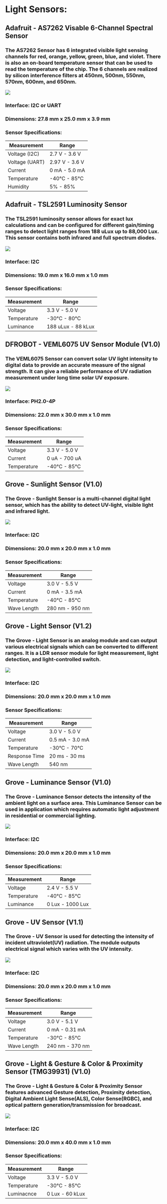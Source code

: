 # Light Sensors:
## Adafruit - AS7262 Visable 6-Channel Spectral Sensor

### The AS7262 Sensor has 6 integrated visible light sensing channels for red, orange, yellow, green, blue, and violet. There is also an on-board temperature sensor that can be used to read the temperature of the chip. The 6 channels are realized by silicon interference filters at 450nm, 500nm, 550nm, 570nm, 600nm, and 650nm.

<img src="https://cdn-shop.adafruit.com/970x728/3779-03.jpg">

### Interface: I2C or UART

### Dimensions: 27.8 mm x 25.0 mm x 3.9 mm

### Sensor Specifications:

Measurement | Range |
----------- | ----- |
Voltage (I2C) | 2.7 V - 3.6 V
Voltage (UART) | 2.97 V - 3.6 V
Current | 0 mA - 5.0 mA
Temperature | -40°C - 85°C
Humidity | 5% - 85%

## Adafruit - TSL2591 Luminosity Sensor

### The TSL2591 luminosity sensor allows for exact lux calculations and can be configured for different gain/timing ranges to detect light ranges from 188 uLux up to 88,000 Lux. This sensor contains both infrared and full spectrum diodes.

<img src="https://cdn-learn.adafruit.com/assets/assets/000/017/910/medium800/sensors_arduinowire.jpg?1405023389">

### Interface: I2C

### Dimensions: 19.0 mm x 16.0 mm x 1.0 mm

### Sensor Specifications:

Measurement | Range |
----------- | ----- |
Voltage | 3.3 V - 5.0 V
Temperature | -30°C - 80°C
Luminance | 188 uLux - 88 kLux

## DFROBOT - VEML6075 UV Sensor Module (V1.0)

### The VEML6075 Sensor can convert solar UV light intensity to digital data to provide an accurate measure of the signal strength. It can give a reliable performance of UV radiation measurement under long time solar UV exposure.

<img src="https://github.com/Frances9/SEN0303/blob/master/800px-SEN0303_04.png?raw=true">

### Interface: PH2.0-4P

### Dimensions: 22.0 mm x 30.0 mm x 1.0 mm

### Sensor Specifications:

Measurement | Range |
----------- | ----- |
Voltage | 3.3 V - 5.0 V
Current | 0 uA - 700 uA
Temperature | -40°C - 85°C

## Grove - Sunlight Sensor (V1.0)

### The Grove - Sunlight Sensor is a multi-channel digital light sensor, which has the ability to detect UV-light, visible light and infrared light.

<img src="https://static-cdn.seeedstudio.site/media/catalog/product/cache/9d0ce51a71ce6a79dfa2a98d65a0f0bd/h/t/httpsstatics3.seeedstudio.comseeedfile2018-07bazaar885583_3.jpg">

### Interface: I2C

### Dimensions: 20.0 mm x 20.0 mm x 1.0 mm

### Sensor Specifications:

Measurement | Range |
----------- | ----- |
Voltage | 3.0 V - 5.5 V
Current | 0 mA - 3.5 mA
Temperature | -40°C - 85°C
Wave Length | 280 nm - 950 nm

## Grove - Light Sensor (V1.2)

### The Grove - Light Sensor is an analog module and can output various electrical signals which can be converted to different ranges. It is a LDR sensor module for light measurement, light detection, and light-controlled switch.

<img src="https://static-cdn.seeedstudio.site/media/catalog/product/cache/9d0ce51a71ce6a79dfa2a98d65a0f0bd/h/t/httpsstatics3.seeedstudio.comseeedimg2016-10po8b7qd0xnlnchgogziq9g3d.jpg">

### Interface: I2C

### Dimensions: 20.0 mm x 20.0 mm x 1.0 mm

### Sensor Specifications:

Measurement | Range |
----------- | ----- |
Voltage | 3.0 V - 5.0 V
Current | 0.5 mA - 3.0 mA
Temperature | -30°C - 70°C
Response Time | 20 ms - 30 ms
Wave Length | 540 nm

## Grove - Luminance Sensor (V1.0)

### The Grove - Luminance Sensor detects the intensity of the ambient light on a surface area. This Luminance Sensor can be used in application which requires automatic light adjustment in residential or commercial lighting.

<img src="https://static-cdn.seeedstudio.site/media/catalog/product/cache/9d0ce51a71ce6a79dfa2a98d65a0f0bd/h/t/httpsstatics3.seeedstudio.comimagesproductgrove20luminance20sensor.jpg">

### Interface: I2C

### Dimensions: 20.0 mm x 20.0 mm x 1.0 mm

### Sensor Specifications:

Measurement | Range |
----------- | ----- |
Voltage | 2.4 V - 5.5 V
Temperature | -40°C - 85°C
Luminance | 0 Lux - 1000 Lux

## Grove - UV Sensor (V1.1)

### The Grove - UV Sensor is used for detecting the intensity of incident ultraviolet(UV) radiation. The module outputs electrical signal which varies with the UV intensity.

<img src="https://static-cdn.seeedstudio.site/media/catalog/product/cache/9d0ce51a71ce6a79dfa2a98d65a0f0bd/h/t/httpsstatics3.seeedstudio.comimages101020043201.jpg">

### Interface: I2C

### Dimensions: 20.0 mm x 20.0 mm x 1.0 mm

### Sensor Specifications:

Measurement | Range |
----------- | ----- |
Voltage | 3.0 V - 5.1 V
Current | 0 mA - 0.31 mA
Temperature | -30°C - 85°C
Wave Length | 240 nm - 370 nm

## Grove - Light & Gesture & Color & Proximity Sensor (TMG39931) (V1.0)

### The Grove - Light & Gesture & Color & Proximity Sensor features advanced Gesture detection, Proximity detection, Digital Ambient Light Sense(ALS), Color Sense(RGBC), and optical pattern generation/transmission for broadcast.

<img src="https://files.seeedstudio.com/wiki/Grove-Light-Gesture-Color-Proximity_Sensor-TMG39931/img/main.jpg">

### Interface: I2C

### Dimensions: 20.0 mm x 40.0 mm x 1.0 mm

### Sensor Specifications:

Measurement | Range |
----------- | ----- |
Voltage | 3.3 V - 5.0 V
Temperature | -30°C - 85°C
Luminacnce | 0 Lux - 60 kLux
